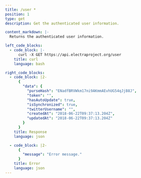```yaml
---
title: /user *
position: 1
type: get
description: Get the authenticated user information.

content_markdown: |-
  Returns the authenticated user information.

left_code_blocks:
  - code_block: |-
      curl -X GET https://api.electraproject.org/user
    title: curl
    language: bash

right_code_blocks:
  - code_block: |2-
      {
        "data": {
          "purseHash": "ENadfBRVWkm17ni9AKmmAEvhUG54qJjB8J",
          "token": "",
          "hasAutoUpdate": true,
          "isSynchronized": true,
          "twitterUsername": "",
          "createdAt": "2018-06-22T09:37:13.204Z",
          "updatedAt": "2018-06-22T09:37:13.204Z"
        }
      }
    title: Response
    language: json

  - code_block: |2-
      {
        "message": "Error message."
      }
    title: Error
    language: json
---
```

